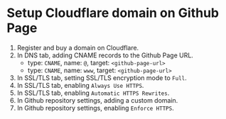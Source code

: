 # Setup Cloudflare domain on Github Page

1. Register and buy a domain on Cloudflare.
2. In DNS tab, adding CNAME records to the Github Page URL.
   - type: `CNAME`, name: `@`, target: `<github-page-url>`
   - type: `CNAME`, name: `www`, target: `<github-page-url>`
3. In SSL/TLS tab, setting SSL/TLS encryption mode to `Full`.
4. In SSL/TLS tab, enabling `Always Use HTTPS`.
5. In SSL/TLS tab, enabling `Automatic HTTPS Rewrites`.
6. In Github repository settings, adding a custom domain.
7. In Github repository settings, enabling `Enforce HTTPS`.
